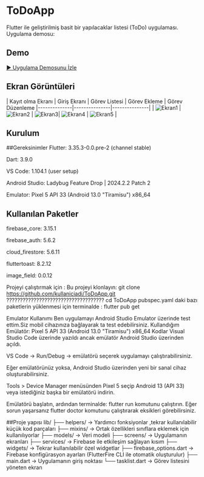 # ToDoApp

Flutter ile geliştirilmiş basit bir yapılacaklar listesi (ToDo) uygulaması.
Uygulama demosu:
## Demo
[▶ Uygulama Demosunu İzle](demo.mp4)

## Ekran Görüntüleri

| Kayıt olma Ekranı | Giriş Ekranı | Görev Listesi | Görev Ekleme | Görev Düzenleme 
|--------------|---------------|---------------|
| ![Ekran1](screenshots/1..png) | ![Ekran2](screenshots/2..png) | ![Ekran3](screenshots/3..png)| ![Ekran4](screenshots/4..png) | ![Ekran5](screenshots/5..png)  |

## Kurulum

##Gereksinimler 
Flutter: 3.35.3-0.0.pre-2 (channel stable)

Dart: 3.9.0

VS Code: 1.104.1 (user setup)

Android Studio: Ladybug Feature Drop | 2024.2.2 Patch 2

Emulator: Pixel 5 API 33 (Android 13.0 "Tiramisu") x86_64



## Kullanılan Paketler

firebase_core: 3.15.1

firebase_auth: 5.6.2

cloud_firestore: 5.6.11

fluttertoast: 8.2.12

image_field: 0.0.12


Projeyi çalıştırmak için :
 Bu projeyi klonlayın:
   git clone https://github.com/kullaniciadi/ToDoApp.git          ????????????????????????????????????
   cd ToDoApp
 pubspec.yaml daki  bazı paketlerin yüklenmesi için terminalde :
 flutter pub get

Emulator Kullanımı 
Ben uygulamayı Android Studio Emulator üzerinde test ettim.Siz mobil cihazınıza bağlayarak ta test edebilirsiniz.
Kullandığım Emülatör: Pixel 5 API 33 (Android 13.0 "Tiramisu") x86_64
Kodlar Visual Studio Code üzerinde yazıldı ancak emülatör Android Studio üzerinden açıldı.

VS Code → Run/Debug → emülatörü seçerek uygulamayı çalıştırabilirsiniz.

Eğer emülatörünüz yoksa, Android Studio üzerinden yeni bir sanal cihaz oluşturabilirsiniz.

Tools > Device Manager menüsünden Pixel 5 seçip Android 13 (API 33) veya istediğiniz başka bir emülatörü  indirin.

Emülatörü başlatın, ardından terminalde:
flutter run 
komutunu çalıştırın. 
Eğer sorun yaşarsanız flutter doctor komutunu çalıştırarak eksikleri görebilirsiniz.

##Proje yapısı
lib/
├── helpers/ → Yardımcı fonksiyonlar ,tekrar kullanılabilir küçük kod parçaları
├── mixins/ → Ortak özellikleri sınıflara eklemek için kullanılıyorlar
├── models/ → Veri modeli
├── screens/ → Uygulamanın ekranları
├── services/ → Firebase ile etkileşim sağlayan kısım 
├── widgets/ → Tekrar kullanılabilir özel widgetlar
├── firebase_options.dart → Firebase konfigürasyon ayarları (FlutterFire CLI ile otomatik oluşturulur)
├── main.dart → Uygulamanın giriş noktası
└── tasklist.dart → Görev listesini yöneten ekran



